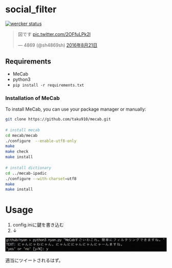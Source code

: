 # social_filter

[![wercker status](https://app.wercker.com/status/7749870bec9e065bade5b1e4610aca10/s/master "wercker status")](https://app.wercker.com/project/byKey/7749870bec9e065bade5b1e4610aca10)

<blockquote class="twitter-tweet" data-lang="ja"><p lang="ja" dir="ltr">図です <a href="https://t.co/2OFfuLPk2l">pic.twitter.com/2OFfuLPk2l</a></p>&mdash; 4869 (@sh4869sh) <a href="https://twitter.com/sh4869sh/status/767244989503901696">2016年8月21日</a></blockquote>
<script async src="//platform.twitter.com/widgets.js" charset="utf-8"></script>

## Requirements

- MeCab
- python3
- `pip install -r requirements.txt`

### Installation of MeCab

To install MeCab, you can use your package manager or manually:

```sh
git clone https://github.com/taku910/mecab.git

# install mecab
cd mecab/mecab
./configure  --enable-utf8-only
make
make check
make install

# install dictionary
cd ../mecab-ipadic
./configure --with-charset=utf8
make
make install
```


# Usage

1. config.iniに鍵を書き込む
2. ↓

![howtouse](howtouse.png "にゃーん")


適当にツイートされるはず。